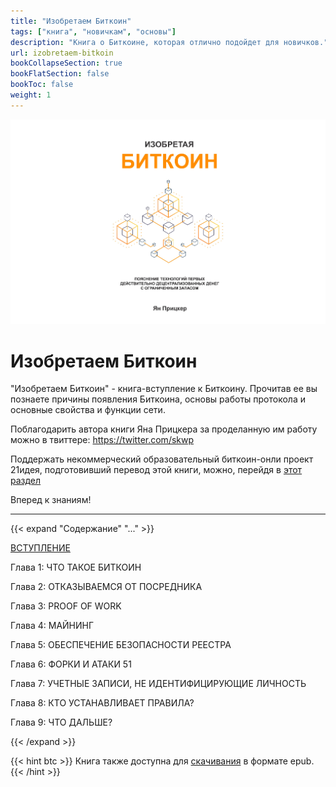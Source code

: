 ```yaml
---
title: "Изобретаем Биткоин"
tags: ["книга", "новичкам", "основы"]
description: "Книга о Биткоине, которая отлично подойдет для новичков."
url: izobretaem-bitkoin
bookCollapseSection: true
bookFlatSection: false
bookToc: false
weight: 1
---
```


![cover](/img/148.png)

# Изобретаем Биткоин

"Изобретаем Биткоин" - книга-вступление к Биткоину. Прочитав ее вы познаете причины появления Биткоина, основы работы протокола и основные свойства и функции сети.

Поблагодарить автора книги Яна Прицкера за проделанную им работу можно в твиттере: https://twitter.com/skwp

Поддержать некоммерческий образовательный биткоин-онли проект 21идея, подготовивший перевод этой книги, можно, перейдя в [этот раздел](/contribute/)

Вперед к знаниям!

---

{{< expand "Содержание" "..." >}} 

[ВСТУПЛЕНИЕ](/izobretaem-bitkoin/vstuplenie)  

Глава 1: ЧТО ТАКОЕ БИТКОИН  

Глава 2: ОТКАЗЫВАЕМСЯ ОТ ПОСРЕДНИКА  

Глава 3: PROOF OF WORK  

Глава 4: МАЙНИНГ  

Глава 5: ОБЕСПЕЧЕНИЕ БЕЗОПАСНОСТИ РЕЕСТРА  

Глава 6: ФОРКИ И АТАКИ 51  

Глава 7: УЧЕТНЫЕ ЗАПИСИ, НЕ ИДЕНТИФИЦИРУЮЩИЕ ЛИЧНОСТЬ  

Глава 8: КТО УСТАНАВЛИВАЕТ ПРАВИЛА?  

Глава 9: ЧТО ДАЛЬШЕ?

{{< /expand >}}

{{< hint btc >}}
Книга также доступна для [скачивания](/epubs/inventing-bitcoin.epub) в формате epub.
{{< /hint >}}